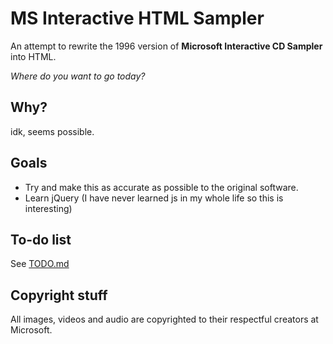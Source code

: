 # MS Interactive HTML Sampler
An attempt to rewrite the 1996 version of **Microsoft Interactive CD Sampler** into HTML.

*Where do you want to go today?*

## Why?
idk, seems possible.

## Goals
- Try and make this as accurate as possible to the original software.
- Learn jQuery (I have never learned js in my whole life so this is interesting)

## To-do list
See [TODO.md](TODO.md)

## Copyright stuff
All images, videos and audio are copyrighted to their respectful creators at Microsoft.
